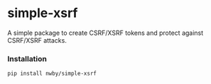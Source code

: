 # simple-xsrf

A simple package to create CSRF/XSRF tokens and protect against CSRF/XSRF attacks.

### Installation
```
pip install nwby/simple-xsrf
```
